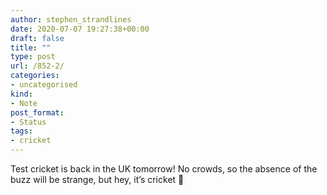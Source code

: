```yaml
---
author: stephen_strandlines
date: 2020-07-07 19:27:38+00:00
draft: false
title: ""
type: post
url: /852-2/
categories:
- uncategorised
kind:
- Note
post_format:
- Status
tags:
- cricket
---
```


Test cricket is back in the UK tomorrow! No crowds, so the absence of the buzz will be strange, but hey, it’s cricket 🏏
